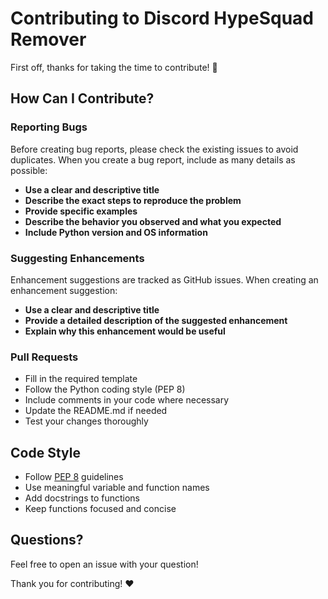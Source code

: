 # Contributing to Discord HypeSquad Remover

First off, thanks for taking the time to contribute! 🎉

## How Can I Contribute?

### Reporting Bugs

Before creating bug reports, please check the existing issues to avoid duplicates. When you create a bug report, include as many details as possible:

- **Use a clear and descriptive title**
- **Describe the exact steps to reproduce the problem**
- **Provide specific examples**
- **Describe the behavior you observed and what you expected**
- **Include Python version and OS information**

### Suggesting Enhancements

Enhancement suggestions are tracked as GitHub issues. When creating an enhancement suggestion:

- **Use a clear and descriptive title**
- **Provide a detailed description of the suggested enhancement**
- **Explain why this enhancement would be useful**

### Pull Requests

- Fill in the required template
- Follow the Python coding style (PEP 8)
- Include comments in your code where necessary
- Update the README.md if needed
- Test your changes thoroughly

## Code Style

- Follow [PEP 8](https://www.python.org/dev/peps/pep-0008/) guidelines
- Use meaningful variable and function names
- Add docstrings to functions
- Keep functions focused and concise

## Questions?

Feel free to open an issue with your question!

Thank you for contributing! ❤️
